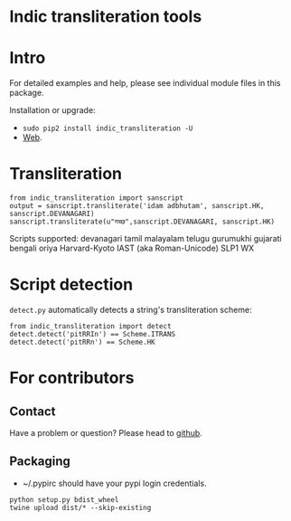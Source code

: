 Indic transliteration tools
=======================
# Intro
For detailed examples and help, please see individual module files in this package.

Installation or upgrade:
* `sudo pip2 install indic_transliteration -U`
* [Web](https://pypi.python.org/pypi/indic-transliteration).

# Transliteration
```
from indic_transliteration import sanscript
output = sanscript.transliterate('idam adbhutam', sanscript.HK, sanscript.DEVANAGARI)
sanscript.transliterate(u"गच्छ",sanscript.DEVANAGARI, sanscript.HK)
```

Scripts supported: devanagari tamil malayalam telugu gurumukhi gujarati bengali oriya  Harvard-Kyoto IAST (aka Roman-Unicode) SLP1 WX

# Script detection
`detect.py` automatically detects a string's transliteration scheme:
```
from indic_transliteration import detect
detect.detect('pitRRIn') == Scheme.ITRANS
detect.detect('pitRRn') == Scheme.HK
```

# For contributors
## Contact
Have a problem or question? Please head to [github](https://github.com/sanskrit-coders/indic_transliteration).

## Packaging
* ~/.pypirc should have your pypi login credentials.
```
python setup.py bdist_wheel
twine upload dist/* --skip-existing
```